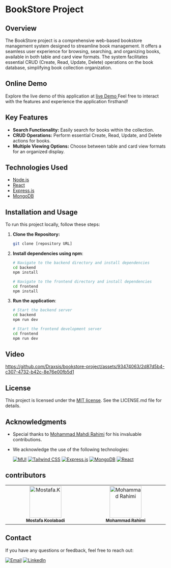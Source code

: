 # BookStore Project


## Overview
The BookStore project is a comprehensive web-based bookstore management system designed to streamline book management. It offers a seamless user experience for browsing, searching, and organizing books, available in both table and card view formats. The system facilitates essential CRUD (Create, Read, Update, Delete) operations on the book database, simplifying book collection organization.

## Online Demo
Explore the live demo of this application at [live Demo ](#)
Feel free to interact with the features and experience the application firsthand!

## Key Features
- **Search Functionality:** Easily search for books within the collection.
- **CRUD Operations:** Perform essential Create, Read, Update, and Delete actions for books.
- **Multiple Viewing Options:** Choose between table and card view formats for an organized display.

## Technologies Used
- [Node.js](https://nodejs.org/)
- [React](https://react.dev/)
- [Express.js](https://expressjs.com/)
- [MongoDB](https://www.mongodb.com/)

## Installation and Usage
To run this project locally, follow these steps:
1. **Clone the Repository:**
   ```bash
   git clone [repository URL]
2. **Install dependencies using npm**:
   
   ```bash
   # Navigate to the backend directory and install dependencies
   cd backend
   npm install
   
   # Navigate to the frontend directory and install dependencies
   cd frontend
   npm install
3. **Run the application**:
   
   ```bash
   # Start the backend server
   cd backend
   npm run dev

   # Start the frontend development server
   cd frontend
   npm run dev
   

## Video
https://github.com/Draxsis/bookstore-project/assets/93474063/2d87d5b4-c307-4732-b42c-8e76e00fb5d1

## License
This project is licensed under the [MIT license](https://opensource.org/license/mit/). See the LICENSE.md file for details.

## Acknowledgments
- Special thanks to [Mohammad Mahdi Rahimi](https://github.com/Mohammad-M-Rahimi) for his invaluable contributions.
- We acknowledge the use of the following technologies:

  [![MUI](https://img.shields.io/badge/Mui-gray?style=flat-square&logo=mui)](https://tailwindcss.com/)
  [![Tailwind CSS](https://img.shields.io/badge/Tailwind%20CSS-gray?style=flat-square&logo=tailwind-css)](https://tailwindcss.com/)
  [![Express.js](https://img.shields.io/badge/Express.js-gray?style=flat-square&logo=express)](https://expressjs.com/)
  [![MongoDB](https://img.shields.io/badge/MongoDB-gray?style=flat-square&logo=mongodb)](https://www.mongodb.com/)
  [![React](https://img.shields.io/badge/React-gray?style=flat-square&logo=react)](https://www.React.dev/)

## contributors
<table>
  <tbody>
    <tr>
      <td align="center" valign="top" width="14.28%">
        <a href="https://github.com/Draxsis"><img src="https://github.com/Draxsis.png" width="100px;" alt="Mostafa.K"><br /><sub><b>Mostafa Koolabadi</b></sub></a>
        <br />
      </td>
            <td align="center" valign="top" width="14.28%">
        <a href="https://github.com/Mohammad-M-rahimi"><img src="https://github.com/Mohammad-M-rahimi.png" width="100px;" alt="Mohammad Rahimi"><br /><sub><b>Mohammad Rahimi</b></sub></a>
        <br />
      </td>
      </td>     
    </tr>
  </tbody>
</table>

## Contact
If you have any questions or feedback, feel free to reach out:

[![Email](https://img.shields.io/badge/Gmail-red?style=flat-square&logo=gmail)](mailto:draxsis.1995@gmail.com)
[![LinkedIn](https://img.shields.io/badge/LinkedIn-blue?style=flat-square&logo=linkedin)](https://www.linkedin.com/in/mostafa-koolabadi)
